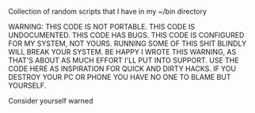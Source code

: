 Collection of random scripts that I have in my ~/bin directory

WARNING: THIS CODE IS NOT PORTABLE. THIS CODE IS UNDOCUMENTED. THIS CODE HAS
BUGS. THIS CODE IS CONFIGURED FOR MY SYSTEM, NOT YOURS. RUNNING SOME OF THIS
SHIT BLINDLY WILL BREAK YOUR SYSTEM. BE HAPPY I WROTE THIS WARNING, AS THAT'S
ABOUT AS MUCH EFFORT I'LL PUT INTO SUPPORT. USE THE CODE HERE AS INSPIRATION FOR
QUICK AND DIRTY HACKS. IF YOU DESTROY YOUR PC OR PHONE YOU HAVE NO ONE TO BLAME
BUT YOURSELF.

Consider yourself warned
